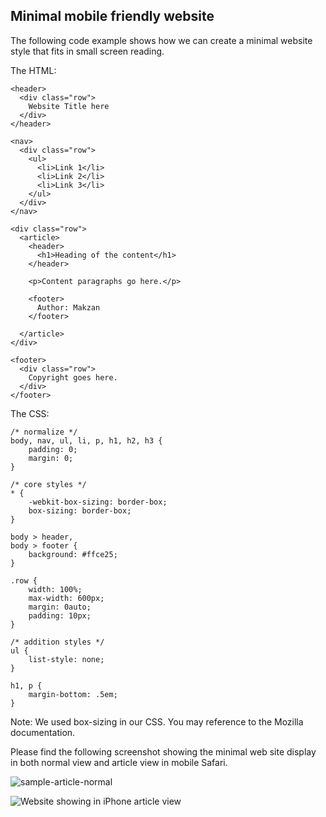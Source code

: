 ## Minimal mobile friendly website

The following code example shows how we can create a minimal website style that fits in small screen reading.

The HTML:

```
<header>
  <div class="row">
    Website Title here
  </div>
</header>

<nav>
  <div class="row">
    <ul>
      <li>Link 1</li>
      <li>Link 2</li>
      <li>Link 3</li>
    </ul>
  </div>
</nav>

<div class="row">
  <article>
    <header>
      <h1>Heading of the content</h1>
    </header>

    <p>Content paragraphs go here.</p>

    <footer>
      Author: Makzan
    </footer>

  </article>
</div>

<footer>
  <div class="row">
    Copyright goes here.
  </div>
</footer>
```

The CSS:

```
/* normalize */
body, nav, ul, li, p, h1, h2, h3 {
    padding: 0;
    margin: 0;
}

/* core styles */
* {
    -webkit-box-sizing: border-box;
    box-sizing: border-box;
}

body > header,
body > footer {
    background: #ffce25;
}

.row {
    width: 100%;
    max-width: 600px;
    margin: 0auto;
    padding: 10px;
}

/* addition styles */
ul {
    list-style: none;
}

h1, p {
    margin-bottom: .5em;
}
```

Note: We used box-sizing in our CSS. You may reference to the Mozilla documentation.

Please find the following screenshot showing the minimal web site display in both normal view and article view in mobile Safari.

![sample-article-normal](https://junkdraft.s3.amazonaws.com/attachments/1/670/original/4fa7a8fccd6d741f0c7ee412928358495382b3e3/sample-article-normal.png)

![Website showing in iPhone article view](https://junkdraft.s3.amazonaws.com/attachments/1/671/original/5cbe638f60cf177e4ba0b24854ba581762648c28/sample-article-article-view.png)

